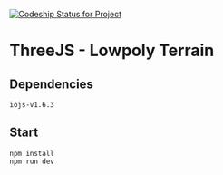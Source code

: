 [ ![Codeship Status for Project](https://codeship.com/projects/05112a00-d489-0132-56d5-5a6d300c202d/status?branch=master)](https://codeship.com/projects/77809)

# ThreeJS - Lowpoly Terrain 

## Dependencies
```
iojs-v1.6.3
```

## Start
```
npm install
npm run dev
```
